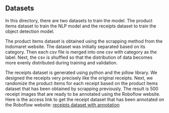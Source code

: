 ## Datasets

In this directory, there are two datasets to train the model. The product items dataset to train the NLP model and the receipts dataset to train the object detection model.

The product items dataset is obtained using the scrapping method from the Indomaret website. The dataset was initially separated based on its category. Then each csv file is merged into one csv with category as the label. Next, the csv is shuffled so that the distribution of data becomes more evenly distributed during training and validation.

The receipts dataset is generated using python and the pillow library. We designed the receipts very precisely like the original receipts. Next, we randomize the product items for each receipt based on the product items dataset that has been obtained by scrapping previously. The result is 500 receipt images that are ready to be annotated using the Roboflow website. Here is the access link to get the receipt dataset that has been annotated on the Roboflow website: [receipts dataset with annotation](https://app.roboflow.com/alfaindostruk/receipt-indomaret/1)
